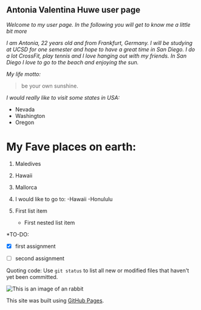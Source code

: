 ## **Antonia Valentina Huwe user page**

*Welcome to my user page. In the following you will get to know me a little bit more*

*I am Antonia, 22 years old and from Frankfurt, Germany. I will be studying at UCSD for one semester and hope to have a great time in San Diego.*
*I do a lot CrossFit, play tennis and I love hanging out with my friends. In San Diego I love to go to the beach and enjoying the sun.*

*My life motto:* 
>be your own sunshine.

*I would really like to visit some states in USA:*
- Nevada
- Washington
- Oregon 


# My Fave places on earth:
1. Maledives
2. Hawaii
3. Mallorca

1. I would like to go to:
   -Hawaii
    -Honululu

100. First list item
     - First nested list item
    
*TO-DO:
- [x] first assignment
- [ ] second assignment


Quoting code:
Use `git status` to list all new or modified files that haven't yet been committed.

![This is an image of an rabbit](https://www.wienerzeitung.at/_em_daten/_cache/image/1xSPmTI2uyg34ydS-3DrsQR8jMKHVXCiQtZ1Xdso3ZJxzXTshWJ801JwkODMgsJeQAq00AMS4W_j47hFus841EA7qs6Wx4Enb7/190419-1259-gettyimages-130884889.jpg)

This site was built using [GitHub Pages](https://pages.github.com/).
